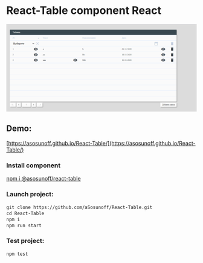 # React-Table component React

![Table](./Table.gif)

## Demo:

[https://asosunoff.github.io/React-Table/](https://asosunoff.github.io/React-Table/)

### Install component

[npm i @asosunoff/react-table](https://www.npmjs.com/package/@asosunoff/react-table)


### Launch project:

```
git clone https://github.com/aSosunoff/React-Table.git
cd React-Table
npm i
npm run start
```

### Test project:

```
npm test
```

